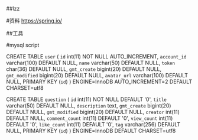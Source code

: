 ##lzz

#资料
https://spring.io/

##工具

#mysql script

CREATE TABLE `user` (
  `id` int(11) NOT NULL AUTO_INCREMENT,
  `account_id` varchar(100) DEFAULT NULL,
  `name` varchar(50) DEFAULT NULL,
  `token` char(36) DEFAULT NULL,
  `gmt_create` bigint(20) DEFAULT NULL,
  `gmt_modified` bigint(20) DEFAULT NULL,
  `avatar_url` varchar(100) DEFAULT NULL,
  PRIMARY KEY (`id`)
) ENGINE=InnoDB AUTO_INCREMENT=2 DEFAULT CHARSET=utf8



CREATE TABLE `question` (
  `id` int(11) NOT NULL DEFAULT '0',
  `title` varchar(50) DEFAULT NULL,
  `description` text,
  `gmt_create` bigint(20) DEFAULT NULL,
  `gmt_modified` bigint(20) DEFAULT NULL,
  `creator` int(11) DEFAULT NULL,
  `comment_count` int(11) DEFAULT '0',
  `view_count` int(11) DEFAULT '0',
  `like_count` int(11) DEFAULT '0',
  `tag` varchar(256) DEFAULT NULL,
  PRIMARY KEY (`id`)
) ENGINE=InnoDB DEFAULT CHARSET=utf8


